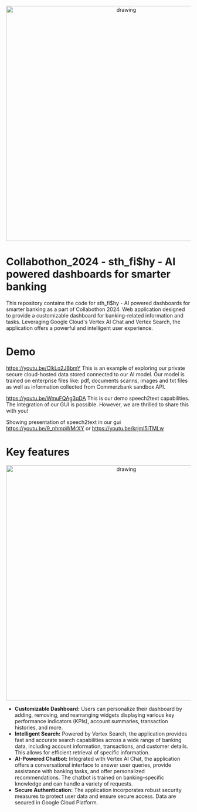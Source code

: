 <p align="center">
<img src="https://github.com/user-attachments/assets/254e648f-12d3-4569-9896-4bea0443f54c" alt="drawing" width="640"/> 
</p>

# Collabothon_2024 - sth_fi$hy - AI powered dashboards for smarter banking
This repository contains the code for sth_fi$hy - AI powered dashboards for smarter banking as a part of Collabothon 2024. Web application designed to provide a customizable dashboard for banking-related information and tasks. Leveraging Google Cloud's Vertex AI Chat and Vertex Search, the application offers a powerful and intelligent user experience.

# Demo
https://youtu.be/ClkLo2JBbmY
This is an example of exploring our private secure cloud-hosted data stored connected to our AI model. Our model is trained on enterprise files like: pdf,  documents scanns, images and txt files as well as information collected from Commerzbank sandbox API.

https://youtu.be/WmuFQAg3qDA
This is our demo speech2text capabilities. The integration of our GUI is possible. However, we are thrilled to share this with you!

Showing presentation of speech2text in our gui
https://youtu.be/9_nhmpWMrXY or https://youtu.be/krjmI5iTMLw
# Key features

<p align="center">
<img src="https://github.com/user-attachments/assets/f87e698a-0e5f-436f-9190-d8b8293cae26" alt="drawing" width="640"/> 
</p>


*    **Customizable Dashboard:** Users can personalize their dashboard by adding, removing, and rearranging widgets displaying various key performance indicators (KPIs), account summaries, transaction histories, and more.
*    **Intelligent Search:** Powered by Vertex Search, the application provides fast and accurate search capabilities across a wide range of banking data, including account information, transactions, and customer details. This allows for efficient retrieval of specific information.
*    **AI-Powered Chatbot:** Integrated with Vertex AI Chat, the application offers a conversational interface to answer user queries, provide assistance with banking tasks, and offer personalized recommendations. The chatbot is trained on banking-specific knowledge and can handle a variety of requests.
 *   **Secure Authentication:** The application incorporates robust security measures to protect user data and ensure secure access. Data are secured in Google Cloud Platform.


